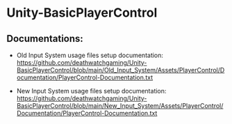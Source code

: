 # Unity-BasicPlayerControl


Documentations:
---------------

* Old Input System usage files setup documentation: https://github.com/deathwatchgaming/Unity-BasicPlayerControl/blob/main/Old_Input_System/Assets/PlayerControl/Documentation/PlayerControl-Documentation.txt

* New Input System usage files setup documentation: https://github.com/deathwatchgaming/Unity-BasicPlayerControl/blob/main/New_Input_System/Assets/PlayerControl/Documentation/PlayerControl-Documentation.txt